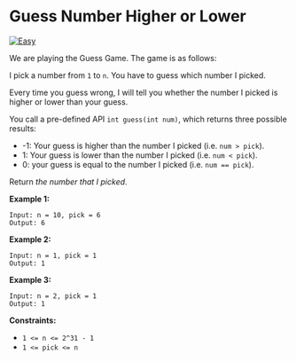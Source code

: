 # Guess Number Higher or Lower

[![Easy](https://img.shields.io/badge/Difficulty-Easy-Green.svg)](https://github.com/aminariana/leetcode)

We are playing the Guess Game. The game is as follows:

I pick a number from `1` to `n`. You have to guess which number I picked.

Every time you guess wrong, I will tell you whether the number I picked is higher or lower than your guess.

You call a pre-defined API `int guess(int num)`, which returns three possible results:

- -1: Your guess is higher than the number I picked (i.e. `num > pick`).
- 1: Your guess is lower than the number I picked (i.e. `num < pick`).
- 0: your guess is equal to the number I picked (i.e. `num == pick`).

Return *the number that I picked*.

 

**Example 1:**
```
Input: n = 10, pick = 6
Output: 6
```

**Example 2:**
```
Input: n = 1, pick = 1
Output: 1
```

**Example 3:**
```
Input: n = 2, pick = 1
Output: 1
```

 

**Constraints:**

- `1 <= n <= 2^31 - 1`
- `1 <= pick <= n`